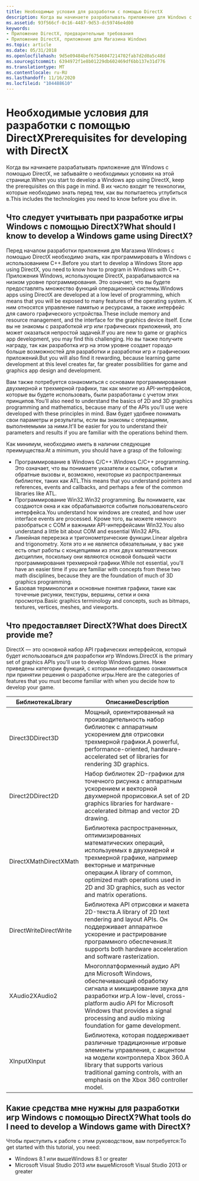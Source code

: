 ```yaml
---
title: Необходимые условия для разработки с помощью DirectX
description: Когда вы начинаете разрабатывать приложение для Windows с помощью DirectX, не забывайте о необходимых условиях на этой странице. В их число входят те технологии, которые необходимо знать перед тем, как вы попытаетесь углубиться в.
ms.assetid: 93f566cf-0c16-4487-9d53-dc59746e4d00
keywords:
- Приложение DirectX, предварительные требования
- Приложение DirectX, приложение для Магазина Windows
ms.topic: article
ms.date: 05/31/2018
ms.openlocfilehash: 9d5e09484bef67546047214702fab7d2d0a5c48d
ms.sourcegitcommit: 6394972f1e8b01229db602469df6bb137e31d776
ms.translationtype: MT
ms.contentlocale: ru-RU
ms.lasthandoff: 11/16/2020
ms.locfileid: "104488610"
---
```

# <a name="prerequisites-for-developing-with-directx"></a><span data-ttu-id="10574-106">Необходимые условия для разработки с помощью DirectX</span><span class="sxs-lookup"><span data-stu-id="10574-106">Prerequisites for developing with DirectX</span></span>

<span data-ttu-id="10574-107">Когда вы начинаете разрабатывать приложение для Windows с помощью DirectX, не забывайте о необходимых условиях на этой странице.</span><span class="sxs-lookup"><span data-stu-id="10574-107">When you start to develop a Windows app using DirectX, keep the prerequisites on this page in mind.</span></span> <span data-ttu-id="10574-108">В их число входят те технологии, которые необходимо знать перед тем, как вы попытаетесь углубиться в.</span><span class="sxs-lookup"><span data-stu-id="10574-108">This includes the technologies you need to know before you dive in.</span></span>

## <a name="what-should-i-know-to-develop-a-windows-game-using-directx"></a><span data-ttu-id="10574-109">Что следует учитывать при разработке игры Windows с помощью DirectX?</span><span class="sxs-lookup"><span data-stu-id="10574-109">What should I know to develop a Windows game using DirectX?</span></span>

<span data-ttu-id="10574-110">Перед началом разработки приложения для Магазина Windows с помощью DirectX необходимо знать, как программировать в Windows с использованием C++.</span><span class="sxs-lookup"><span data-stu-id="10574-110">Before you start to develop a Windows Store app using DirectX, you need to know how to program in Windows with C++.</span></span> <span data-ttu-id="10574-111">Приложения Windows, использующие DirectX, разрабатываются на низком уровне программирования. Это означает, что вы будете предоставлять множество функций операционной системы.</span><span class="sxs-lookup"><span data-stu-id="10574-111">Windows apps using DirectX are developed at a low level of programming, which means that you will be exposed to many features of the operating system.</span></span> <span data-ttu-id="10574-112">К ним относятся управление памятью и ресурсами, а также интерфейс для самого графического устройства.</span><span class="sxs-lookup"><span data-stu-id="10574-112">These include memory and resource management, and the interface for the graphics device itself.</span></span> <span data-ttu-id="10574-113">Если вы не знакомы с разработкой игр или графических приложений, это может оказаться непростой задачей.</span><span class="sxs-lookup"><span data-stu-id="10574-113">If you are new to game or graphics app development, you may find this challenging.</span></span> <span data-ttu-id="10574-114">Но вы также получите награду, так как разработка игр на этом уровне создает гораздо больше возможностей для разработки и разработки игр и графических приложений.</span><span class="sxs-lookup"><span data-stu-id="10574-114">But you will also find it rewarding, because learning game development at this level creates far, far greater possibilities for game and graphics app design and development.</span></span>

<span data-ttu-id="10574-115">Вам также потребуется ознакомиться с основами программирования двухмерной и трехмерной графики, так как многие из API-интерфейсов, которые вы будете использовать, были разработаны с учетом этих принципов.</span><span class="sxs-lookup"><span data-stu-id="10574-115">You'll also need to understand the basics of 2D and 3D graphics programming and mathematics, because many of the APIs you'll use were developed with these principles in mind.</span></span> <span data-ttu-id="10574-116">Вам будет удобнее понимать свои параметры и результаты, если вы знакомы с операциями, выполняемыми за ними.</span><span class="sxs-lookup"><span data-stu-id="10574-116">It'll be easier for you to understand their parameters and results if you are familiar with the operations behind them.</span></span>

<span data-ttu-id="10574-117">Как минимум, необходимо иметь в наличии следующие преимущества:</span><span class="sxs-lookup"><span data-stu-id="10574-117">At a minimum, you should have a grasp of the following:</span></span>

-   <span data-ttu-id="10574-118">Программирование в Windows C/C++.</span><span class="sxs-lookup"><span data-stu-id="10574-118">Windows C/C++ programming.</span></span> <span data-ttu-id="10574-119">Это означает, что вы понимаете указатели и ссылки, события и обратные вызовы и, возможно, некоторые из распространенных библиотек, таких как ATL.</span><span class="sxs-lookup"><span data-stu-id="10574-119">This means that you understand pointers and references, events and callbacks, and perhaps a few of the common libraries like ATL.</span></span>
-   <span data-ttu-id="10574-120">Программирование Win32.</span><span class="sxs-lookup"><span data-stu-id="10574-120">Win32 programming.</span></span> <span data-ttu-id="10574-121">Вы понимаете, как создаются окна и как обрабатываются события пользовательского интерфейса.</span><span class="sxs-lookup"><span data-stu-id="10574-121">You understand how windows are created, and how user interface events are processed.</span></span> <span data-ttu-id="10574-122">Кроме того, вы можете немного разобраться с COM и важными API-интерфейсами Win32.</span><span class="sxs-lookup"><span data-stu-id="10574-122">You also understand a little bit about COM and essential Win32 APIs.</span></span>
-   <span data-ttu-id="10574-123">Линейная перерезка и тригонометрические функции.</span><span class="sxs-lookup"><span data-stu-id="10574-123">Linear algebra and trigonometry.</span></span> <span data-ttu-id="10574-124">Хотя это и не является обязательным, у вас уже есть опыт работы с концепциями из этих двух математических дисциплин, поскольку они являются основой большей части программирования трехмерной графики.</span><span class="sxs-lookup"><span data-stu-id="10574-124">While not essential, you'll have an easier time if you are familiar with concepts from these two math disciplines, because they are the foundation of much of 3D graphics programming.</span></span>
-   <span data-ttu-id="10574-125">Базовая терминология и основные понятия графики, такие как точечные рисунки, текстуры, вершины, сетки и окна просмотра.</span><span class="sxs-lookup"><span data-stu-id="10574-125">Basic graphics terminology and concepts, such as bitmaps, textures, vertices, meshes, and viewports.</span></span>

## <a name="what-does-directx-provide-me"></a><span data-ttu-id="10574-126">Что предоставляет DirectX?</span><span class="sxs-lookup"><span data-stu-id="10574-126">What does DirectX provide me?</span></span>

<span data-ttu-id="10574-127">DirectX — это основной набор API графических интерфейсов, который будет использоваться для разработки игр Windows.</span><span class="sxs-lookup"><span data-stu-id="10574-127">DirectX is the primary set of graphics APIs you'll use to develop Windows games.</span></span> <span data-ttu-id="10574-128">Ниже приведены категории функций, с которыми необходимо ознакомиться при принятии решения о разработке игры.</span><span class="sxs-lookup"><span data-stu-id="10574-128">Here are the categories of features that you must become familiar with when you decide how to develop your game.</span></span>



| <span data-ttu-id="10574-129">Библиотека</span><span class="sxs-lookup"><span data-stu-id="10574-129">Library</span></span>     | <span data-ttu-id="10574-130">Описание</span><span class="sxs-lookup"><span data-stu-id="10574-130">Description</span></span>                                                                                                                                     |
|-------------|-------------------------------------------------------------------------------------------------------------------------------------------------|
| <span data-ttu-id="10574-131">Direct3D</span><span class="sxs-lookup"><span data-stu-id="10574-131">Direct3D</span></span>    | <span data-ttu-id="10574-132">Мощный, ориентированный на производительность набор библиотек с аппаратным ускорением для отрисовки трехмерной графики.</span><span class="sxs-lookup"><span data-stu-id="10574-132">A powerful, performance-oriented, hardware-accelerated set of libraries for rendering 3D graphics.</span></span>                                              |
| <span data-ttu-id="10574-133">Direct2D</span><span class="sxs-lookup"><span data-stu-id="10574-133">Direct2D</span></span>    | <span data-ttu-id="10574-134">Набор библиотек 2D-графики для точечного рисунка с аппаратным ускорением и векторной двухмерной прорисовки.</span><span class="sxs-lookup"><span data-stu-id="10574-134">A set of 2D graphics libraries for hardware-accelerated bitmap and vector 2D drawing.</span></span>                                                           |
| <span data-ttu-id="10574-135">DirectXMath</span><span class="sxs-lookup"><span data-stu-id="10574-135">DirectXMath</span></span> | <span data-ttu-id="10574-136">Библиотека распространенных, оптимизированных математических операций, используемых в двухмерной и трехмерной графике, например векторные и матричные операции.</span><span class="sxs-lookup"><span data-stu-id="10574-136">A library of common, optimized math operations used in 2D and 3D graphics, such as vector and matrix operations.</span></span>                                |
| <span data-ttu-id="10574-137">DirectWrite</span><span class="sxs-lookup"><span data-stu-id="10574-137">DirectWrite</span></span> | <span data-ttu-id="10574-138">Библиотека API отрисовки и макета 2D-текста.</span><span class="sxs-lookup"><span data-stu-id="10574-138">A library of 2D text rendering and layout APIs.</span></span> <span data-ttu-id="10574-139">Он поддерживает аппаратное ускорение и растрирование программного обеспечения.</span><span class="sxs-lookup"><span data-stu-id="10574-139">It supports both hardware acceleration and software rasterization.</span></span>                              |
| <span data-ttu-id="10574-140">XAudio2</span><span class="sxs-lookup"><span data-stu-id="10574-140">XAudio2</span></span>     | <span data-ttu-id="10574-141">Многоплатформенный аудио API для Microsoft Windows, обеспечивающий обработку сигнала и микширование звука для разработки игр.</span><span class="sxs-lookup"><span data-stu-id="10574-141">A low-level, cross-platform audio API for Microsoft Windows that provides a signal processing and audio mixing foundation for game development.</span></span> |
| <span data-ttu-id="10574-142">XInput</span><span class="sxs-lookup"><span data-stu-id="10574-142">XInput</span></span>      | <span data-ttu-id="10574-143">Библиотека, которая поддерживает различные традиционные игровые элементы управления, с акцентом на модели контроллера Xbox 360.</span><span class="sxs-lookup"><span data-stu-id="10574-143">A library that supports various traditional gaming controls, with an emphasis on the Xbox 360 controller model.</span></span>                                 |



 

## <a name="what-tools-do-i-need-to-develop-a-windows-game-with-directx"></a><span data-ttu-id="10574-144">Какие средства мне нужны для разработки игр Windows с помощью DirectX?</span><span class="sxs-lookup"><span data-stu-id="10574-144">What tools do I need to develop a Windows game with DirectX?</span></span>

<span data-ttu-id="10574-145">Чтобы приступить к работе с этим руководством, вам потребуется:</span><span class="sxs-lookup"><span data-stu-id="10574-145">To get started with this tutorial, you need:</span></span>

-   <span data-ttu-id="10574-146">Windows 8.1 или выше</span><span class="sxs-lookup"><span data-stu-id="10574-146">Windows 8.1 or greater</span></span>
-   <span data-ttu-id="10574-147">Microsoft Visual Studio 2013 или выше</span><span class="sxs-lookup"><span data-stu-id="10574-147">Microsoft Visual Studio 2013 or greater</span></span>

 

 




